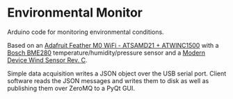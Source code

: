 # Environmental Monitor
Arduino code for monitoring environmental conditions. 

Based on an [Adafruit Feather M0 WiFi - ATSAMD21 + ATWINC1500](https://www.adafruit.com/product/3010) with a [Bosch BME280](https://www.adafruit.com/products/2652) temperature/humidity/pressure sensor and a [Modern Device Wind Sensor Rev. C](https://moderndevice.com/product/wind-sensor/). 

Simple data acquisition writes a JSON object over the USB serial port. Client software reads the JSON messages and writes them to disk as well as publishing them over ZeroMQ to a PyQt GUI.
